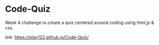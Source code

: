 # Code-Quiz

Week 4 challenge to create a quiz centered around coding using html,js & css.

link: https://pilar122.github.io/Code-Quiz/

